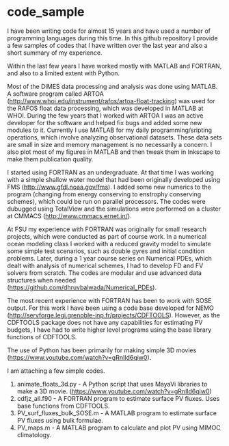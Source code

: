 # code_sample
I have been writing code for almost 15 years and have used a number of programming languages during this time. In this github repository I provide a few samples of codes that I have written over the last year and also a short summary of my experience. 

Within the last few years I have worked mostly with MATLAB and FORTRAN, and also to a limited extent with Python. 

Most of the DIMES data processing and analysis was done using MATLAB. A software program called ARTOA (http://www.whoi.edu/instrument/rafos/artoa-float-tracking) was used for the RAFOS float data processing, which was developed in MATLAB at WHOI. During the few years that I worked with ARTOA I was an active developer for the software and helped fix bugs and added some new modules to it. Currently I use MATLAB for my daily programming/sripting operations, which involve analyzing observational datasets. These data sets are small in size and memory management is no necessarily a concern. I also plot most of my figures in MATLAB and then tweak them in Inkscape to make them publication quality. 

I started using FORTRAN as an undergraduate. At that time I was working with a simple shallow water model that had been originally developed using FMS (http://www.gfdl.noaa.gov/fms). I added some new numerics to the program (changing from energy conserving to enstrophy conserving schemes), which could be run on parallel processors. The codes were dubugged using TotalView and the simulations were performed on a cluster at CMMACS (http://www.cmmacs.ernet.in/). 

At FSU my experience with FORTRAN was originally for small research projects, which were conducted as part of course work. In a numerical ocean modeling class I worked with a reduced gravity model to simulate some simple test scenarios, such as double gyres and initial condition problems. Later, during a 1 year course series on Numerical PDEs, which dealt with analysis of numerical schemes, I had to develop FD and FV solvers from scratch. The codes are modular and use advanced data structures when needed (https://github.com/dhruvbalwada/Numerical_PDEs).

The most recent experience with FORTRAN has been to work with SOSE output. For this work I have been using a code base developed for NEMO (http://servforge.legi.grenoble-inp.fr/projects/CDFTOOLS). However, as the CDFTOOLS package does not have any capabilities for estimating PV budgets, I have had to write higher level programs using the base library functions of CDFTOOLS. 

The use of Python has been primarily for making simple 3D movies (https://www.youtube.com/watch?v=gRnIld6qiw0).

I am attaching a few simple codes.

1. animate_floats_3d.py       - A Python script that uses MayaVi libraries to make a 3D movie. (https://www.youtube.com/watch?v=gRnIld6qiw0)
2. cdfjz_all.f90              - A FORTRAN program to estimate surface PV fluxes. Uses base functions from CDFTOOLS. 
3. PV_surf_fluxes_bulk_SOSE.m - A MATLAB program to estimate surface PV fluxes using bulk formulae. 
4. PV_maps.m                  - A MATLAB program to calculate and plot PV using MIMOC climatology.



